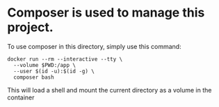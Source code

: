 # Composer is used to manage this project. 

To use composer in this directory, simply use this command:

```
docker run --rm --interactive --tty \
  --volume $PWD:/app \
  --user $(id -u):$(id -g) \
  composer bash
```

This will load a shell and mount the current directory as a volume in the container

